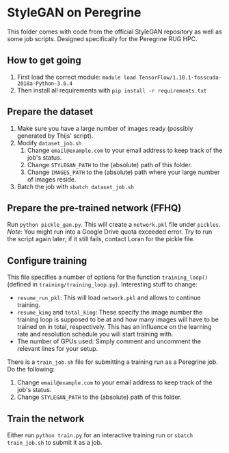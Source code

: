 # StyleGAN on Peregrine

This folder comes with code from the official StyleGAN repository as well as some job scripts. Designed specifically for the Peregrine RUG HPC.

## How to get going

1. First load the correct module: `module load TensorFlow/1.10.1-fosscuda-2018a-Python-3.6.4`
2. Then install all requirements with `pip install -r requirements.txt`

## Prepare the dataset

1. Make sure you have a large number of images ready (possibly generated by Thijs' script).
2. Modify `dataset_job.sh`
    1. Change `email@example.com` to your email address to keep track of the job's status.
    2. Change `STYLEGAN_PATH` to the (absolute) path of this folder.
    3. Change `IMAGES_PATH` to the (absolute) path where your large number of images reside.
3. Batch the job with `sbatch dataset_job.sh`

## Prepare the pre-trained network (FFHQ)

Run `python pickle_gan.py`. This will create a `network.pkl` file under `pickles`. *Note*: You might run into a Google Drive quota exceeded error. Try to run the script again later; if it still fails, contact Loran for the pickle file.

## Configure training

This file specifies a number of options for the function `training_loop()` (defined in `training/training_loop.py`). Interesting stuff to change:

* `resume_run_pkl`: This will load `network.pkl` and allows to continue training.
* `resume_kimg` and `total_kimg`: These specify the image number the training loop is supposed to be at and how many images will have to be trained on in total, respectively. This has an influence on the learning rate and resolution schedule you will start training with.
* The number of GPUs used: Simply comment and uncomment the relevant lines for your setup.

There is a `train_job.sh` file for submitting a training run as a Peregrine job. Do the following:

1. Change `email@example.com` to your email address to keep track of the job's status.
2. Change `STYLEGAN_PATH` to the (absolute) path of this folder.

## Train the network

Either run `python train.py` for an interactive training run or `sbatch train_job.sh` to submit it as a job.
